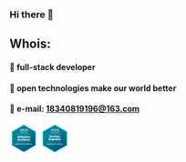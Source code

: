 ### Hi there 👋

## Whois:

#### 🏢 full-stack developer
#### 💓 open technologies make our world better
#### 📧 e-mail: 18340819196@163.com

<a href="https://www.credly.com/badges/9ee66223-87f9-4427-8d30-7cac9bf0c6bd/public_url"><img src="/aws-certified-solutions-architect-professional.png"  width="10%" height="10%"></a>
<a href="https://www.credly.com/badges/4b5f7340-7b62-4cd8-a50f-b8f4317de0ab/public_url"><img src="/aws-certified-devops-engineer-professional.png"  width="10%" height="10%"></a>
